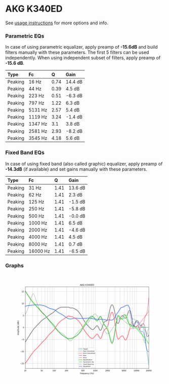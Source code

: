 # AKG K340ED
See [usage instructions](https://github.com/jaakkopasanen/AutoEq#usage) for more options and info.

### Parametric EQs
In case of using parametric equalizer, apply preamp of **-15.6dB** and build filters manually
with these parameters. The first 5 filters can be used independently.
When using independent subset of filters, apply preamp of **-15.6 dB**.

| Type    | Fc      |    Q | Gain    |
|:--------|:--------|:-----|:--------|
| Peaking | 16 Hz   | 0.74 | 14.4 dB |
| Peaking | 44 Hz   | 0.39 | 4.5 dB  |
| Peaking | 223 Hz  | 0.51 | -6.3 dB |
| Peaking | 797 Hz  | 1.22 | 6.3 dB  |
| Peaking | 5131 Hz | 2.57 | 5.4 dB  |
| Peaking | 1119 Hz | 3.24 | -1.4 dB |
| Peaking | 1347 Hz | 3.1  | 3.8 dB  |
| Peaking | 2581 Hz | 2.93 | -8.2 dB |
| Peaking | 3545 Hz | 4.18 | 5.6 dB  |

### Fixed Band EQs
In case of using fixed band (also called graphic) equalizer, apply preamp of **-14.3dB**
(if available) and set gains manually with these parameters.

| Type    | Fc       |    Q | Gain    |
|:--------|:---------|:-----|:--------|
| Peaking | 31 Hz    | 1.41 | 13.6 dB |
| Peaking | 62 Hz    | 1.41 | 2.3 dB  |
| Peaking | 125 Hz   | 1.41 | -1.5 dB |
| Peaking | 250 Hz   | 1.41 | -5.8 dB |
| Peaking | 500 Hz   | 1.41 | -0.0 dB |
| Peaking | 1000 Hz  | 1.41 | 6.5 dB  |
| Peaking | 2000 Hz  | 1.41 | -4.6 dB |
| Peaking | 4000 Hz  | 1.41 | 4.5 dB  |
| Peaking | 8000 Hz  | 1.41 | 0.7 dB  |
| Peaking | 16000 Hz | 1.41 | -6.5 dB |

### Graphs
![](./AKG%20K340ED.png)